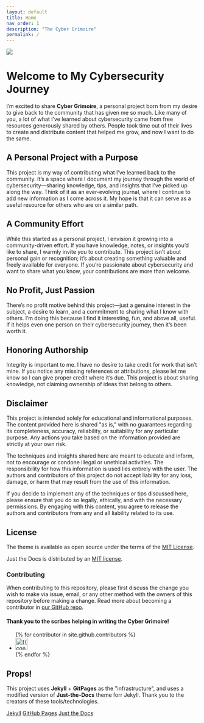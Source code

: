 ```yaml
---
layout: default
title: Home
nav_order: 1
description: "The Cyber Grimoire"
permalink: /
---
```


![](../../assets/images/CG.jpg) 


# Welcome to My Cybersecurity Journey

I’m excited to share **Cyber Grimoire**, a personal project born from my desire to give back to the community that has given me so much. Like many of you, a lot of what I’ve learned about cybersecurity came from free resources generously shared by others. People took time out of their lives to create and distribute content that helped me grow, and now I want to do the same.

## A Personal Project with a Purpose

This project is my way of contributing what I’ve learned back to the community. It’s a space where I document my journey through the world of cybersecurity—sharing knowledge, tips, and insights that I’ve picked up along the way. Think of it as an ever-evolving journal, where I continue to add new information as I come across it. My hope is that it can serve as a useful resource for others who are on a similar path.

## A Community Effort

While this started as a personal project, I envision it growing into a community-driven effort. If you have knowledge, notes, or insights you’d like to share, I warmly invite you to contribute. This project isn’t about personal gain or recognition; it’s about creating something valuable and freely available for everyone. If you’re passionate about cybersecurity and want to share what you know, your contributions are more than welcome.

## No Profit, Just Passion

There’s no profit motive behind this project—just a genuine interest in the subject, a desire to learn, and a commitment to sharing what I know with others. I’m doing this because I find it interesting, fun, and above all, useful. If it helps even one person on their cybersecurity journey, then it’s been worth it.

## Honoring Authorship

Integrity is important to me. I have no desire to take credit for work that isn’t mine. If you notice any missing references or attributions, please let me know so I can give proper credit where it’s due. This project is about sharing knowledge, not claiming ownership of ideas that belong to others.

## Disclaimer

This project is intended solely for educational and informational purposes. The content provided here is shared "as is," with no guarantees regarding its completeness, accuracy, reliability, or suitability for any particular purpose. Any actions you take based on the information provided are strictly at your own risk.

The techniques and insights shared here are meant to educate and inform, not to encourage or condone illegal or unethical activities. The responsibility for how this information is used lies entirely with the user. The authors and contributors of this project do not accept liability for any loss, damage, or harm that may result from the use of this information.

If you decide to implement any of the techniques or tips discussed here, please ensure that you do so legally, ethically, and with the necessary permissions. By engaging with this content, you agree to release the authors and contributors from any and all liability related to its use.



## License

The theme is available as open source under the terms of the [MIT License](http://opensource.org/licenses/MIT).

[^2]: [It can take up to 10 minutes for changes to your site to publish after you push the changes to GitHub](https://docs.github.com/en/pages/setting-up-a-github-pages-site-with-jekyll/creating-a-github-pages-site-with-jekyll#creating-your-site).

[Jekyll]: https://jekyllrb.com
[Just the Docs Template]: https://just-the-docs.github.io/just-the-docs-template/
[Just the Docs]: https://just-the-docs.com
[Just the Docs repo]: https://github.com/just-the-docs/just-the-docs
[GitHub Pages]: https://pages.github.com/
[Template README]: https://github.com/just-the-docs/just-the-docs-template/blob/main/README.md
[GitHub Pages / Actions workflow]: https://github.blog/changelog/2022-07-27-github-pages-custom-github-actions-workflows-beta/
[use the template]: https://github.com/just-the-docs/just-the-docs-template/generate

Just the Docs is distributed by an [MIT license](https://github.com/just-the-docs/just-the-docs/tree/main/LICENSE.txt).

### Contributing

When contributing to this repository, please first discuss the change you wish to make via issue,
email, or any other method with the owners of this repository before making a change. Read more about becoming a contributor in [our GitHub repo](https://github.com/just-the-docs/just-the-docs#contributing).

#### Thank you to the scribes helping in writing the **Cyber Grimoire**!

<ul class="list-style-none">
{% for contributor in site.github.contributors %}
  <li class="d-inline-block mr-1">
     <a href="{{ contributor.html_url }}"><img src="{{ contributor.avatar_url }}" width="32" height="32" alt="{{ contributor.login }}"></a>
  </li>
{% endfor %}
</ul>

## Props!

This project uses **Jekyll** + **GitPages** as the "infrastructure", and uses a modified version of **Just-the-Docs** theme forr Jekyll.
Thank you to the creators of these tools/technologies.

[Jekyll](https://jekyllrb.com)
[GitHub Pages](https://pages.github.com/)
[Just the Docs](https://just-the-docs.com)